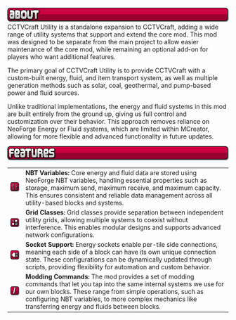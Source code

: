 [![About](https://raw.githubusercontent.com/northwesttrees-gaming/CCTVCraft5Utility/refs/heads/main/modpages/github/github_about.png)]()
CCTVCraft Utility is a standalone expansion to CCTVCraft, adding a wide range of utility systems that support and extend the core mod. This mod was designed to be separate from the main project to allow easier maintenance of the core mod, while remaining an optional add-on for players who want additional features.

The primary goal of CCTVCraft Utility is to provide CCTVCraft with a custom-built energy, fluid, and item transport system, as well as multiple generation methods such as solar, coal, geothermal, and pump-based power and fluid sources.

Unlike traditional implementations, the energy and fluid systems in this mod are built entirely from the ground up, giving us full control and customization over their behavior. This approach removes reliance on NeoForge Energy or Fluid systems, which are limited within MCreator, allowing for more flexible and advanced functionality in future updates.

[![Features](https://raw.githubusercontent.com/northwesttrees-gaming/CCTVCraft5Utility/refs/heads/main/modpages/github/github_features.png)]()

| | |
| --- | --- |
| [![Grid Classes](https://raw.githubusercontent.com/northwesttrees-gaming/CCTVCraft5Utility/refs/heads/main/modpages/github/github_icon_nbt.png)]() | **NBT Variables:** Core energy and fluid data are stored using NeoForge NBT variables, handling essential properties such as storage, maximum send, maximum receive, and maximum capacity. This ensures consistent and reliable data management across all utility-based blocks and systems. |
| [![Grid Classes](https://raw.githubusercontent.com/northwesttrees-gaming/CCTVCraft5Utility/refs/heads/main/modpages/github/github_icon_grid_class.png)]() | **Grid Classes:** Grid classes provide separation between independent utility grids, allowing multiple systems to coexist without interference. This enables modular designs and supports advanced network configurations. |
| [![Grid Classes](https://raw.githubusercontent.com/northwesttrees-gaming/CCTVCraft5Utility/refs/heads/main/modpages/github/github_icon_sockets.png)]() | **Socket Support:** Energy sockets enable per-tile side connections, meaning each side of a block can have its own unique connection state. These configurations can be dynamically updated through scripts, providing flexibility for automation and custom behavior. |
| [![Commands](https://raw.githubusercontent.com/northwesttrees-gaming/CCTVCraft5Utility/refs/heads/main/modpages/github/github_icon_commands.png)]() | **Modding Commands:** The mod provides a set of modding commands that let you tap into the same internal systems we use for our own blocks. These range from simple operations, such as configuring NBT variables, to more complex mechanics like transferring energy and fluids between blocks. |
